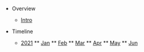 * Overview
  * [Intro](README.md)

* Timeline
  * [2021](timeline/2021/annual.md)
  ** [Jan](jan-2021.md)
  ** [Feb](feb-2021.md)
  ** [Mar](timeline/2021/mar-2021.md)
  ** [Apr](timeline/2021/apr-2021.md)
  ** [May](timeline/2021/may-2021.md)
  ** [Jun](timeline/2021/jun-2021.md)
